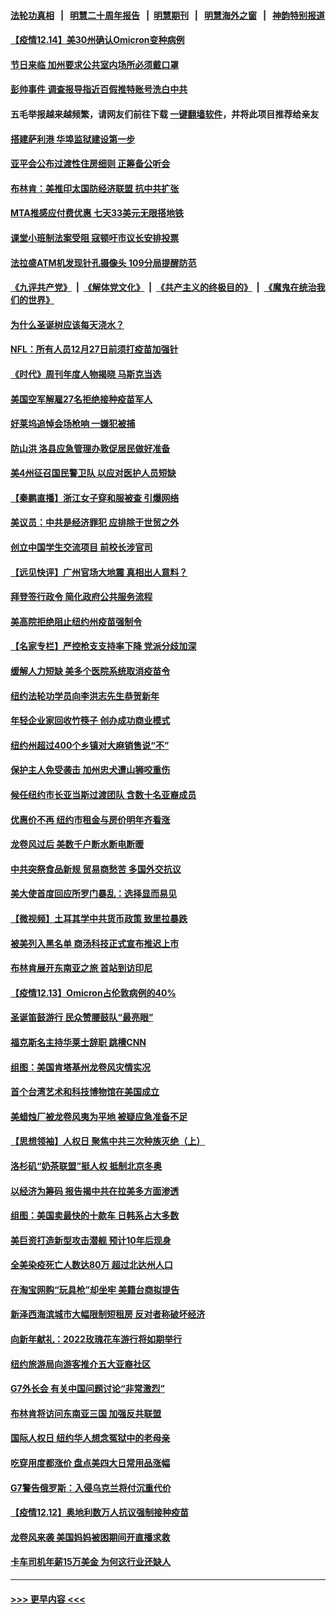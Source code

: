 #### [法轮功真相](https://github.com/gfw-breaker/truth/blob/master/README.md?t=0) &nbsp;&nbsp;|&nbsp;&nbsp; [明慧二十周年报告](https://github.com/gfw-breaker/mh-reports/blob/master/README.md?t=0) &nbsp;&nbsp;|&nbsp;&nbsp;[明慧期刊](https://github.com/gfw-breaker/mh-qikan) &nbsp;&nbsp;|&nbsp;&nbsp; [明慧海外之窗](https://github.com/gfw-breaker/mh-news/blob/master/README.md?t=0) &nbsp;&nbsp;|&nbsp;&nbsp; [神韵特别报道](https://github.com/gfw-breaker/mh-news/blob/master/shenyun.md?t=0)
#### [【疫情12.14】美30州确认Omicron变种病例](../pages/nsc412/n13436106.md?t=12141850) 
#### [节日来临 加州要求公共室内场所必须戴口罩](../pages/nsc412/n13436312.md?t=12141850) 
#### [彭帅事件 调查报导指近百假推特账号洗白中共](../pages/nsc412/n13436150.md?t=12141850) 
#### 五毛举报越来越频繁，请网友们前往下载 [一键翻墙软件](https://github.com/gfw-breaker/ssr-accounts)，并将此项目推荐给亲友
#### [搭建萨利港 华埠监狱建设第一步](../pages/nsc412/n13436119.md?t=12141850) 
#### [亚平会公布过渡性住房细则 正筹备公听会](../pages/nsc412/n13436126.md?t=12141850) 
#### [布林肯：美推印太国防经济联盟 抗中共扩张](../pages/nsc412/n13435966.md?t=12141850) 
#### [MTA推感应付费优惠 七天33美元无限搭地铁](../pages/nsc412/n13435980.md?t=12141850) 
#### [课堂小班制法案受阻 寇顿吁市议长安排投票](../pages/nsc412/n13435996.md?t=12141850) 
#### [法拉盛ATM机发现针孔摄像头 109分局提醒防范](../pages/nsc412/n13435986.md?t=12141850) 
#### [《九评共产党》](https://github.com/begood0513/9ping.md/blob/master/README.md) &nbsp;|&nbsp; [《解体党文化》](../../../../jtdwh.md/blob/master/README.md)  &nbsp;|&nbsp; [《共产主义的终极目的》](../../../../gczydzjmd.md/blob/master/README.md) &nbsp;|&nbsp; [《魔鬼在统治我们的世界》](../../../../mgztzwmdsj.md/blob/master/README.md) 
#### [为什么圣诞树应该每天浇水？](../pages/nsc412/n13435882.md?t=12141850) 
#### [NFL：所有人员12月27日前须打疫苗加强针](../pages/nsc412/n13435632.md?t=12141850) 
#### [《时代》周刊年度人物揭晓 马斯克当选](../pages/nsc412/n13435462.md?t=12141850) 
#### [美国空军解雇27名拒绝接种疫苗军人](../pages/nsc412/n13435579.md?t=12141850) 
#### [好莱坞追悼会场枪响 一嫌犯被捕](../pages/nsc412/n13435638.md?t=12141850) 
#### [防山洪 洛县应急管理办敦促居民做好准备](../pages/nsc412/n13435610.md?t=12141850) 
#### [美4州征召国民警卫队 以应对医护人员短缺](../pages/nsc412/n13435360.md?t=12141850) 
#### [【秦鹏直播】浙江女子穿和服被查 引爆网络](../pages/nsc412/n13435409.md?t=12141850) 
#### [美议员：中共是经济罪犯 应排除于世贸之外](../pages/nsc412/n13435358.md?t=12141850) 
#### [创立中国学生交流项目 前校长涉官司](../pages/nsc412/n13435382.md?t=12141850) 
#### [【远见快评】广州官场大地震 真相出人意料？](../pages/nsc412/n13435324.md?t=12141850) 
#### [拜登签行政令 简化政府公共服务流程](../pages/nsc412/n13435317.md?t=12141850) 
#### [美高院拒绝阻止纽约州疫苗强制令](../pages/nsc412/n13435297.md?t=12141850) 
#### [【名家专栏】严控枪支支持率下降 党派分歧加深](../pages/nsc412/n13434609.md?t=12141850) 
#### [缓解人力短缺 美多个医院系统取消疫苗令](../pages/nsc412/n13435204.md?t=12141850) 
#### [纽约法轮功学员向李洪志先生恭贺新年](../pages/nsc412/n13433854.md?t=12141850) 
#### [年轻企业家回收竹筷子 创办成功商业模式](../pages/nsc412/n13433506.md?t=12141850) 
#### [纽约州超过400个乡镇对大麻销售说“不”](../pages/nsc412/n13433698.md?t=12141850) 
#### [保护主人免受袭击 加州忠犬遭山狮咬重伤](../pages/nsc412/n13433770.md?t=12141850) 
#### [候任纽约市长亚当斯过渡团队 含数十名亚裔成员](../pages/nsc412/n13433741.md?t=12141850) 
#### [优惠价不再 纽约市租金与房价明年齐看涨](../pages/nsc412/n13433704.md?t=12141850) 
#### [龙卷风过后 美数千户断水断电断暖](../pages/nsc412/n13434937.md?t=12141850) 
#### [中共突祭食品新规 贸易商愁苦 多国外交抗议](../pages/nsc412/n13434960.md?t=12141850) 
#### [美大使首度回应所罗门暴乱：选择显而易见](../pages/nsc412/n13434433.md?t=12141850) 
#### [【微视频】土耳其学中共货币政策 致里拉暴跌](../pages/nsc412/n13434631.md?t=12141850) 
#### [被美列入黑名单 商汤科技正式宣布推迟上市](../pages/nsc412/n13434699.md?t=12141850) 
#### [布林肯展开东南亚之旅 首站到访印尼](../pages/nsc412/n13434758.md?t=12141850) 
#### [【疫情12.13】Omicron占伦敦病例的40%](../pages/nsc412/n13434249.md?t=12141850) 
#### [圣诞笛鼓游行 民众赞腰鼓队“最亮眼”](../pages/nsc412/n13433783.md?t=12141850) 
#### [福克斯名主持华莱士辞职 跳槽CNN](../pages/nsc412/n13433360.md?t=12141850) 
#### [组图：美国肯塔基州龙卷风灾情实况](../pages/nsc412/n13432604.md?t=12141850) 
#### [首个台湾艺术和科技博物馆在美国成立](../pages/nsc412/n13433484.md?t=12141850) 
#### [美蜡烛厂被龙卷风夷为平地 被疑应急准备不足](../pages/nsc412/n13432988.md?t=12141850) 
#### [【思想领袖】人权日 聚焦中共三次种族灭绝（上）](../pages/nsc412/n13431340.md?t=12141850) 
#### [洛杉矶“奶茶联盟”挺人权 抵制北京冬奥](../pages/nsc412/n13433395.md?t=12141850) 
#### [以经济为筹码 报告揭中共在拉美多方面渗透](../pages/nsc412/n13413302.md?t=12141850) 
#### [组图：美国卖最快的十款车 日韩系占大多数](../pages/nsc412/n13374663.md?t=12141850) 
#### [美巨资打造新型攻击潜舰 预计10年后现身](../pages/nsc412/n13432982.md?t=12141850) 
#### [全美染疫死亡人数达80万 超过北达州人口](../pages/nsc412/n13432949.md?t=12141850) 
#### [在淘宝网购“玩具枪”却坐牢 美籍台商拟提告](../pages/nsc412/n13428665.md?t=12141850) 
#### [新泽西海滨城市大幅限制短租房 反对者称破坏经济](../pages/nsc412/n13429948.md?t=12141850) 
#### [向新年献礼：2022玫瑰花车游行将如期举行](../pages/nsc412/n13432171.md?t=12141850) 
#### [纽约旅游局向游客推介五大亚裔社区](../pages/nsc412/n13430753.md?t=12141850) 
#### [G7外长会 有关中国问题讨论“非常激烈”](../pages/nsc412/n13432590.md?t=12141850) 
#### [布林肯将访问东南亚三国 加强反共联盟](../pages/nsc412/n13432697.md?t=12141850) 
#### [国际人权日 纽约华人想念冤狱中的老母亲](../pages/nsc412/n13430691.md?t=12141850) 
#### [吃穿用度都涨价 盘点美四大日常用品涨幅](../pages/nsc412/n13431508.md?t=12141850) 
#### [G7警告俄罗斯：入侵乌克兰将付沉重代价](../pages/nsc412/n13432708.md?t=12141850) 
#### [【疫情12.12】奥地利数万人抗议强制接种疫苗](../pages/nsc412/n13432397.md?t=12141850) 
#### [龙卷风来袭 美国妈妈被困期间开直播求救](../pages/nsc412/n13432581.md?t=12141850) 
#### [卡车司机年薪15万美金 为何这行业还缺人](../pages/nsc412/n13428218.md?t=12141850) 

----
#### [ >>> 更早内容 <<< ](../indexes/nsc412-earlier.md)
